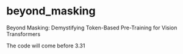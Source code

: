 # beyond_masking
Beyond Masking: Demystifying Token-Based Pre-Training for Vision Transformers


The code will come before 3.31
